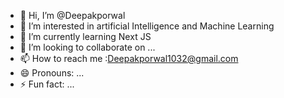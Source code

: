 - 👋 Hi, I’m @Deepakporwal
- 👀 I’m interested in artificial Intelligence and Machine Learning 
- 🌱 I’m currently learning Next JS
- 💞️ I’m looking to collaborate on ...
- 📫 How to reach me :Deepakporwal1032@gmail.com
- 😄 Pronouns: ...
- ⚡ Fun fact: ...

<!---
Deepakporwal01/Deepakporwal01 is a ✨ special ✨ repository because its `README.md` (this file) appears on your GitHub profile.
You can click the Preview link to take a look at your changes.
--->
